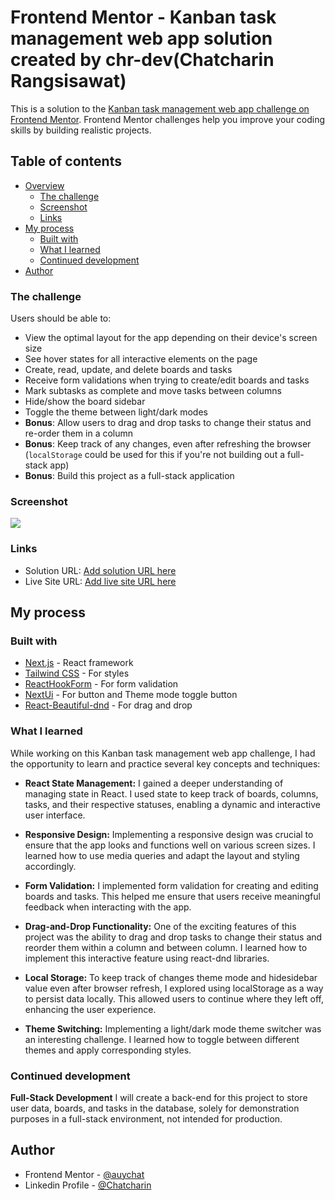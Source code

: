 # Frontend Mentor - Kanban task management web app solution created by chr-dev(Chatcharin Rangsisawat)

This is a solution to the [Kanban task management web app challenge on Frontend Mentor](https://www.frontendmentor.io/challenges/kanban-task-management-web-app-wgQLt-HlbB). Frontend Mentor challenges help you improve your coding skills by building realistic projects. 

## Table of contents

- [Overview](#overview)
  - [The challenge](#the-challenge)
  - [Screenshot](#screenshot)
  - [Links](#links)
- [My process](#my-process)
  - [Built with](#built-with)
  - [What I learned](#what-i-learned)
  - [Continued development](#continued-development)
- [Author](#author)


### The challenge
Users should be able to:

- View the optimal layout for the app depending on their device's screen size
- See hover states for all interactive elements on the page
- Create, read, update, and delete boards and tasks
- Receive form validations when trying to create/edit boards and tasks
- Mark subtasks as complete and move tasks between columns
- Hide/show the board sidebar
- Toggle the theme between light/dark modes
- **Bonus**: Allow users to drag and drop tasks to change their status and re-order them in a column
- **Bonus**: Keep track of any changes, even after refreshing the browser (`localStorage` could be used for this if you're not building out a full-stack app)
- **Bonus**: Build this project as a full-stack application

### Screenshot
![](./screenshot.jpg)

### Links
- Solution URL: [Add solution URL here](https://your-solution-url.com)
- Live Site URL: [Add live site URL here](https://your-live-site-url.com)

## My process


### Built with
- [Next.js](https://nextjs.org/) - React framework
- [Tailwind CSS](https://tailwindcss.com/) - For styles
- [ReactHookForm](https://react-hook-form.com/) - For form validation
- [NextUi](https://nextui.org/) - For button and Theme mode toggle button
- [React-Beautiful-dnd](https://github.com/hello-pangea/dnd) - For drag and drop

### What I learned
While working on this Kanban task management web app challenge, I had the opportunity to learn and practice several key concepts and techniques:

- **React State Management:** I gained a deeper understanding of managing state in React. I used state to keep track of boards, columns, tasks, and their respective statuses, enabling a dynamic and interactive user interface.

- **Responsive Design:** Implementing a responsive design was crucial to ensure that the app looks and functions well on various screen sizes. I learned how to use media queries and adapt the layout and styling accordingly.

- **Form Validation:** I implemented form validation for creating and editing boards and tasks. This helped me ensure that users receive meaningful feedback when interacting with the app.

- **Drag-and-Drop Functionality:** One of the exciting features of this project was the ability to drag and drop tasks to change their status and reorder them within a column and between column. I learned how to implement this interactive feature using react-dnd libraries.

- **Local Storage:** To keep track of changes theme mode and hidesidebar value even after browser refresh, I explored using localStorage as a way to persist data locally. This allowed users to continue where they left off, enhancing the user experience.

- **Theme Switching:** Implementing a light/dark mode theme switcher was an interesting challenge. I learned how to toggle between different themes and apply corresponding styles.


### Continued development

**Full-Stack Development** I will create a back-end for this project to store user data, boards, and tasks in the database, solely for demonstration purposes in a full-stack environment, not intended for production.

## Author
- Frontend Mentor - [@auychat](https://www.frontendmentor.io/profile/auychat)
- Linkedin Profile - [@Chatcharin](https://www.linkedin.com/in/chatcharin-rangsisawat-9b42ba184/)

